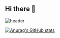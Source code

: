 ## Hi there 👋

<!--
**kimdohyun2/kimdohyun2** is a ✨ _special_ ✨ repository because its `README.md` (this file) appears on your GitHub profile.

Here are some ideas to get you started:

- 🔭 I’m currently working on ...
- 🌱 I’m currently learning ...
- 👯 I’m looking to collaborate on ...
- 🤔 I’m looking for help with ...
- 💬 Ask me about ...
- 📫 How to reach me: ...
- 😄 Pronouns: ...
- ⚡ Fun fact: ...
-->
![header](https://capsule-render.vercel.app/api?type=egg&color=timeAuto&height=150&section=header&text=개발자%20김도현&fontSize=50)

[![Anurag's GitHub stats](https://github-readme-stats.vercel.app/api?username=kimdohyun2)](https://github.com/anuraghazra/github-readme-stats)
